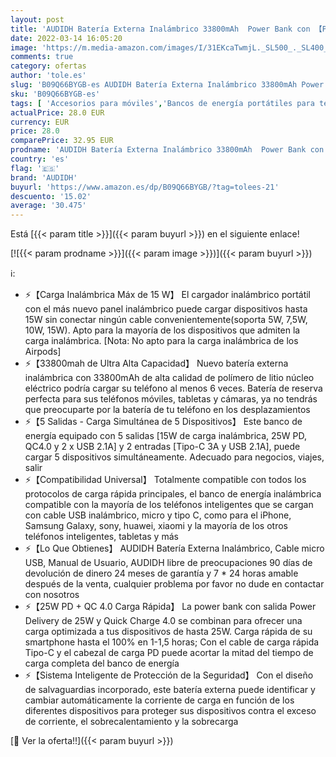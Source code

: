 ```yaml
---
layout: post
title: 'AUDIDH Batería Externa Inalámbrico 33800mAh  Power Bank con 【PD 25W QC 4.0 Carga Rápida + 15W Carga Inalambrica】 5 Salidas Tipo C Cargador Portátil para iPhone Samsung Android Móviles y más'
date: 2022-03-14 16:05:20
image: 'https://m.media-amazon.com/images/I/31EKcaTwmjL._SL500_._SL400_.jpg'
comments: true
category: ofertas
author: 'tole.es'
slug: 'B09Q66BYGB-es AUDIDH Batería Externa Inalámbrico 33800mAh Power Bank con...'
sku: 'B09Q66BYGB-es'
tags: [ 'Accesorios para móviles','Bancos de energía portátiles para teléfonos móviles','Cargadores para móviles','Comunicación móvil y accesorios','Electrónica','android','audidh', ]
actualPrice: 28.0 EUR
currency: EUR
price: 28.0
comparePrice: 32.95 EUR
prodname: 'AUDIDH Batería Externa Inalámbrico 33800mAh  Power Bank con 【PD 25W QC 4.0 Carga Rápida + 15W Carga Inalambrica】 5 Salidas Tipo C Cargador Portátil para iPhone Samsung Android Móviles y más'
country: 'es'
flag: '🇪🇸'
brand: 'AUDIDH'
buyurl: 'https://www.amazon.es/dp/B09Q66BYGB/?tag=tolees-21'
descuento: '15.02'
average: '30.475'
---
```


Está [{{< param title >}}]({{< param buyurl >}}) en el siguiente enlace!

[![{{< param prodname >}}]({{< param image >}})]({{< param buyurl >}})

ℹ️:

- ⚡【Carga Inalámbrica Máx de 15 W】 El cargador inalámbrico portátil con el más nuevo panel inalámbrico puede cargar dispositivos hasta 15W sin conectar ningún cable convenientemente(soporta 5W, 7,5W, 10W, 15W). Apto para la mayoría de los dispositivos que admiten la carga inalámbrica. [Nota: No apto para la carga inalámbrica de los Airpods]
- ⚡【33800mah de Ultra Alta Capacidad】 Nuevo batería externa inalámbrica con 33800mAh de alta calidad de polímero de litio núcleo eléctrico podría cargar su teléfono al menos 6 veces. Batería de reserva perfecta para sus teléfonos móviles, tabletas y cámaras, ya no tendrás que preocuparte por la batería de tu teléfono en los desplazamientos
- ⚡【5 Salidas - Carga Simultánea de 5 Dispositivos】 Este banco de energía equipado con 5 salidas [15W de carga inalámbrica, 25W PD, QC4.0 y 2 x USB 2.1A] y 2 entradas [Tipo-C 3A y USB 2.1A], puede cargar 5 dispositivos simultáneamente. Adecuado para negocios, viajes, salir
- ⚡【Compatibilidad Universal】 Totalmente compatible con todos los protocolos de carga rápida principales, el banco de energía inalámbrica compatible con la mayoría de los teléfonos inteligentes que se cargan con cable USB inalámbrico, micro y tipo C, como para el iPhone, Samsung Galaxy, sony, huawei, xiaomi y la mayoría de los otros teléfonos inteligentes, tabletas y más
- ⚡【Lo Que Obtienes】 AUDIDH Batería Externa Inalámbrico, Cable micro USB, Manual de Usuario, AUDIDH libre de preocupaciones 90 días de devolución de dinero 24 meses de garantía y 7 * 24 horas amable después de la venta, cualquier problema por favor no dude en contactar con nosotros
- ⚡【25W PD + QC 4.0 Carga Rápida】 La power bank con salida Power Delivery de 25W y Quick Charge 4.0 se combinan para ofrecer una carga optimizada a tus dispositivos de hasta 25W. Carga rápida de su smartphone hasta el 100% en 1-1,5 horas; Con el cable de carga rápida Tipo-C y el cabezal de carga PD puede acortar la mitad del tiempo de carga completa del banco de energía
- ⚡【Sistema Inteligente de Protección de la Seguridad】 Con el diseño de salvaguardias incorporado, este batería externa puede identificar y cambiar automáticamente la corriente de carga en función de los diferentes dispositivos para proteger sus dispositivos contra el exceso de corriente, el sobrecalentamiento y la sobrecarga

[🛒 Ver la oferta!!]({{< param buyurl >}})
